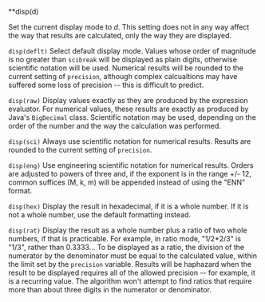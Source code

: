 **disp(d)

Set the current display mode to _d_. This setting does not in any way affect
the way that results are calculated, only the way they are displayed.

`disp(deflt)` Select default display mode. Values whose order of magnitude is no
greater than `scibreak` will be displayed as plain digits, otherwise
scientific notation will be used. Numerical results will be rounded
to the current setting of `precision`, although complex calcualtions
may have suffered some loss of precision -- this is difficult to
predict.

`disp(raw)` Display values exactly as they are produced by the expression evaluator.
For numerical values, these results are exactly as produced by Java's
`BigDecimal` class. Scientific notation may be used, depending on the
order of the number and the way the calculation was performed. 

`disp(sci)` Always use scientific notation for numerical results. Results are
rounded to the current setting of `precision`.

`disp(eng)` Use engineering scientific notation for numerical results. Orders
are adjusted to powers of three and, if the exponent is in the range
+/- 12, common suffices (M, k, m) will be appended instead of
using the "ENN" format.

`disp(hex)` Display the result in hexadecimal, if it is a whole number. If it
is not a whole number, use the default formatting instead.

`disp(rat)` Display the result as a whole number plus a ratio of two whole 
numbers, if that is practicable. For example, in ratio mode, "1/2*2/3" 
is "1/3", rather than 0.3333... To be displayed as a ratio, the division
of the numerator by the denominator must be equal to the calculated value,
within the limit set by the `precision` variable. Results will be 
haphazard when the result to be displayed requires all of the 
allowed precision -- for example, it is a recurring value. The algorithm
won't attempt to find ratios that require more than about three digits in
the numerator or denominator.
